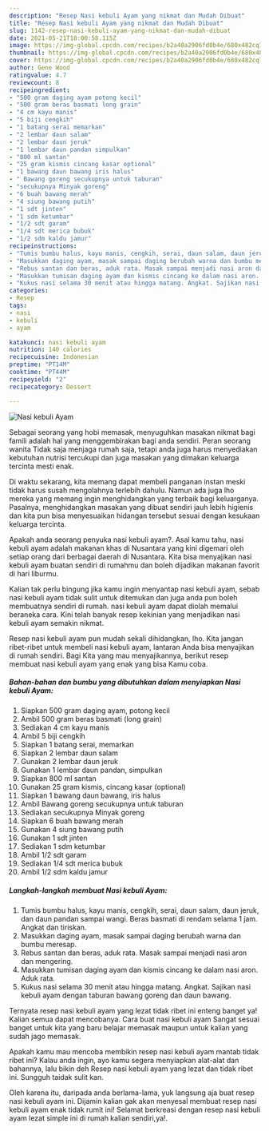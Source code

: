 ```yaml
---
description: "Resep Nasi kebuli Ayam yang nikmat dan Mudah Dibuat"
title: "Resep Nasi kebuli Ayam yang nikmat dan Mudah Dibuat"
slug: 1142-resep-nasi-kebuli-ayam-yang-nikmat-dan-mudah-dibuat
date: 2021-05-21T18:00:58.115Z
image: https://img-global.cpcdn.com/recipes/b2a40a2906fd0b4e/680x482cq70/nasi-kebuli-ayam-foto-resep-utama.jpg
thumbnail: https://img-global.cpcdn.com/recipes/b2a40a2906fd0b4e/680x482cq70/nasi-kebuli-ayam-foto-resep-utama.jpg
cover: https://img-global.cpcdn.com/recipes/b2a40a2906fd0b4e/680x482cq70/nasi-kebuli-ayam-foto-resep-utama.jpg
author: Gene Wood
ratingvalue: 4.7
reviewcount: 8
recipeingredient:
- "500 gram daging ayam potong kecil"
- "500 gram beras basmati long grain"
- "4 cm kayu manis"
- "5 biji cengkih"
- "1 batang serai memarkan"
- "2 lembar daun salam"
- "2 lembar daun jeruk"
- "1 lembar daun pandan simpulkan"
- "800 ml santan"
- "25 gram kismis cincang kasar optional"
- "1 bawang daun bawang iris halus"
- " Bawang goreng secukupnya untuk taburan"
- "secukupnya Minyak goreng"
- "6 buah bawang merah"
- "4 siung bawang putih"
- "1 sdt jinten"
- "1 sdm ketumbar"
- "1/2 sdt garam"
- "1/4 sdt merica bubuk"
- "1/2 sdm kaldu jamur"
recipeinstructions:
- "Tumis bumbu halus, kayu manis, cengkih, serai, daun salam, daun jeruk, dan daun pandan sampai wangi. Beras basmati di rendam selama 1 jam. Angkat dan tiriskan."
- "Masukkan daging ayam, masak sampai daging berubah warna dan bumbu meresap."
- "Rebus santan dan beras, aduk rata. Masak sampai menjadi nasi aron dan mengering."
- "Masukkan tumisan daging ayam dan kismis cincang ke dalam nasi aron. Aduk rata."
- "Kukus nasi selama 30 menit atau hingga matang. Angkat. Sajikan nasi kebuli ayam dengan taburan bawang goreng dan daun bawang."
categories:
- Resep
tags:
- nasi
- kebuli
- ayam

katakunci: nasi kebuli ayam 
nutrition: 140 calories
recipecuisine: Indonesian
preptime: "PT14M"
cooktime: "PT44M"
recipeyield: "2"
recipecategory: Dessert

---
```



![Nasi kebuli Ayam](https://img-global.cpcdn.com/recipes/b2a40a2906fd0b4e/680x482cq70/nasi-kebuli-ayam-foto-resep-utama.jpg)

Sebagai seorang yang hobi memasak, menyuguhkan masakan nikmat bagi famili adalah hal yang menggembirakan bagi anda sendiri. Peran seorang  wanita Tidak saja menjaga rumah saja, tetapi anda juga harus menyediakan kebutuhan nutrisi tercukupi dan juga masakan yang dimakan keluarga tercinta mesti enak.

Di waktu  sekarang, kita memang dapat membeli panganan instan meski tidak harus susah mengolahnya terlebih dahulu. Namun ada juga lho mereka yang memang ingin menghidangkan yang terbaik bagi keluarganya. Pasalnya, menghidangkan masakan yang dibuat sendiri jauh lebih higienis dan kita pun bisa menyesuaikan hidangan tersebut sesuai dengan kesukaan keluarga tercinta. 



Apakah anda seorang penyuka nasi kebuli ayam?. Asal kamu tahu, nasi kebuli ayam adalah makanan khas di Nusantara yang kini digemari oleh setiap orang dari berbagai daerah di Nusantara. Kita bisa menyajikan nasi kebuli ayam buatan sendiri di rumahmu dan boleh dijadikan makanan favorit di hari liburmu.

Kalian tak perlu bingung jika kamu ingin menyantap nasi kebuli ayam, sebab nasi kebuli ayam tidak sulit untuk ditemukan dan juga anda pun boleh membuatnya sendiri di rumah. nasi kebuli ayam dapat diolah memalui beraneka cara. Kini telah banyak resep kekinian yang menjadikan nasi kebuli ayam semakin nikmat.

Resep nasi kebuli ayam pun mudah sekali dihidangkan, lho. Kita jangan ribet-ribet untuk membeli nasi kebuli ayam, lantaran Anda bisa menyajikan di rumah sendiri. Bagi Kita yang mau menyajikannya, berikut resep membuat nasi kebuli ayam yang enak yang bisa Kamu coba.

<!--inarticleads1-->

##### Bahan-bahan dan bumbu yang dibutuhkan dalam menyiapkan Nasi kebuli Ayam:

1. Siapkan 500 gram daging ayam, potong kecil
1. Ambil 500 gram beras basmati (long grain)
1. Sediakan 4 cm kayu manis
1. Ambil 5 biji cengkih
1. Siapkan 1 batang serai, memarkan
1. Siapkan 2 lembar daun salam
1. Gunakan 2 lembar daun jeruk
1. Gunakan 1 lembar daun pandan, simpulkan
1. Siapkan 800 ml santan
1. Gunakan 25 gram kismis, cincang kasar (optional)
1. Siapkan 1 bawang daun bawang, iris halus
1. Ambil  Bawang goreng secukupnya untuk taburan
1. Sediakan secukupnya Minyak goreng
1. Siapkan 6 buah bawang merah
1. Gunakan 4 siung bawang putih
1. Gunakan 1 sdt jinten
1. Sediakan 1 sdm ketumbar
1. Ambil 1/2 sdt garam
1. Sediakan 1/4 sdt merica bubuk
1. Ambil 1/2 sdm kaldu jamur




<!--inarticleads2-->

##### Langkah-langkah membuat Nasi kebuli Ayam:

1. Tumis bumbu halus, kayu manis, cengkih, serai, daun salam, daun jeruk, dan daun pandan sampai wangi. Beras basmati di rendam selama 1 jam. Angkat dan tiriskan.
1. Masukkan daging ayam, masak sampai daging berubah warna dan bumbu meresap.
1. Rebus santan dan beras, aduk rata. Masak sampai menjadi nasi aron dan mengering.
1. Masukkan tumisan daging ayam dan kismis cincang ke dalam nasi aron. Aduk rata.
1. Kukus nasi selama 30 menit atau hingga matang. Angkat. Sajikan nasi kebuli ayam dengan taburan bawang goreng dan daun bawang.




Ternyata resep nasi kebuli ayam yang lezat tidak ribet ini enteng banget ya! Kalian semua dapat mencobanya. Cara buat nasi kebuli ayam Sangat sesuai banget untuk kita yang baru belajar memasak maupun untuk kalian yang sudah jago memasak.

Apakah kamu mau mencoba membikin resep nasi kebuli ayam mantab tidak ribet ini? Kalau anda ingin, ayo kamu segera menyiapkan alat-alat dan bahannya, lalu bikin deh Resep nasi kebuli ayam yang lezat dan tidak ribet ini. Sungguh taidak sulit kan. 

Oleh karena itu, daripada anda berlama-lama, yuk langsung aja buat resep nasi kebuli ayam ini. Dijamin kalian gak akan menyesal membuat resep nasi kebuli ayam enak tidak rumit ini! Selamat berkreasi dengan resep nasi kebuli ayam lezat simple ini di rumah kalian sendiri,ya!.

